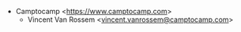 - Camptocamp \<<https://www.camptocamp.com>\>
  - Vincent Van Rossem \<<vincent.vanrossem@camptocamp.com>\>
